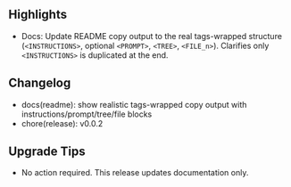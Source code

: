 ## Highlights

- Docs: Update README copy output to the real tags-wrapped structure (`<INSTRUCTIONS>`, optional `<PROMPT>`, `<TREE>`, `<FILE_n>`). Clarifies only `<INSTRUCTIONS>` is duplicated at the end.

## Changelog

- docs(readme): show realistic tags-wrapped copy output with instructions/prompt/tree/file blocks
- chore(release): v0.0.2

## Upgrade Tips

- No action required. This release updates documentation only.
